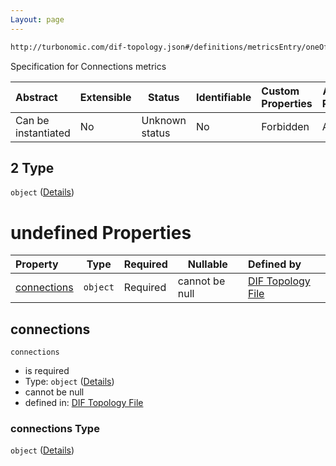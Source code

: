 ```yaml
---
Layout: page
---
```

```txt
http://turbonomic.com/dif-topology.json#/definitions/metricsEntry/oneOf/2
```

Specification for Connections metrics


| Abstract            | Extensible | Status         | Identifiable | Custom Properties | Additional Properties | Access Restrictions | Defined In                                                                                   |
| :------------------ | ---------- | -------------- | ------------ | :---------------- | --------------------- | ------------------- | -------------------------------------------------------------------------------------------- |
| Can be instantiated | No         | Unknown status | No           | Forbidden         | Allowed               | none                | [dif-total-schema.schema.json\*](../out/dif-total-schema.schema.json "open original schema") |

## 2 Type

`object` ([Details](dif-total-schema-definitions-_connections.md))

# undefined Properties

| Property                    | Type     | Required | Nullable       | Defined by                                                                                                                                                        |
| :-------------------------- | -------- | -------- | -------------- | :---------------------------------------------------------------------------------------------------------------------------------------------------------------- |
| [connections](#connections) | `object` | Required | cannot be null | [DIF Topology File](dif-total-schema-definitions-metricvalue.md "http&#x3A;//turbonomic.com/dif-topology.json#/definitions/\_connections/properties/connections") |

## connections




`connections`

-   is required
-   Type: `object` ([Details](dif-total-schema-definitions-metricvalue.md))
-   cannot be null
-   defined in: [DIF Topology File](dif-total-schema-definitions-metricvalue.md "http&#x3A;//turbonomic.com/dif-topology.json#/definitions/\_connections/properties/connections")

### connections Type

`object` ([Details](dif-total-schema-definitions-metricvalue.md))

